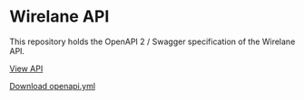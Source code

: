 # Wirelane API

This repository holds the OpenAPI 2 / Swagger specification of the Wirelane API.

[View API](https://wirelane.github.io/wirelane-api/)

[Download openapi.yml](https://raw.githubusercontent.com/wirelane/wirelane-api/master/openapi.yml)
